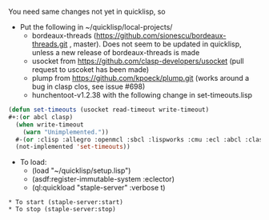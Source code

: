 You need same changes not yet in quicklisp, so
* Put the following in ~/quicklisp/local-projects/
  * bordeaux-threads (https://github.com/sionescu/bordeaux-threads.git , master). Does not seem to be updated in quicklisp, unless a new release of bordeaux-threads is made
  * usocket from https://github.com/clasp-developers/usocket (pull request to uscoket has been made)
  * plump from https://github.com/kpoeck/plump.git (works around a bug in clasp clos, see issue #698)
  * hunchentoot-v1.2.38 with the following change in set-timeouts.lisp
```lisp
(defun set-timeouts (usocket read-timeout write-timeout)
#+:(or abcl clasp)
  (when write-timeout
    (warn "Unimplemented."))
  #-(or :clisp :allegro :openmcl :sbcl :lispworks :cmu :ecl :abcl :clasp)
  (not-implemented 'set-timeouts))
```

* To load:
  * (load "~/quicklisp/setup.lisp")
  * (asdf:register-immutable-system :eclector)
  * (ql:quickload "staple-server" :verbose t)

```
* To start (staple-server:start) 
* To stop (staple-server:stop) 